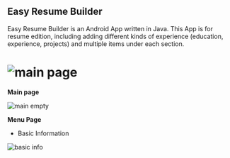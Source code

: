 ## Easy Resume Builder
Easy Resume Builder is an Android App written in Java. This App is for resume edition, including adding different kinds of experience (education, experience, projects) and multiple items under each section. 

![main page](https://github.com/ly16/Easy-Resume-Builder/blob/master/screenshot/main_page.png)
============

**Main page**

![main empty](https://github.com/ly16/Easy-Resume-Builder/blob/master/screenshot/main_empty.png)

**Menu Page**

- Basic Information

![basic info](https://github.com/ly16/Easy-Resume-Builder/blob/master/screenshot/basicInfo.png)
